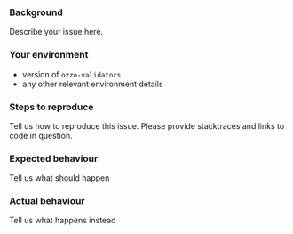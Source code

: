 ### Background

Describe your issue here.

### Your environment

* version of `ozzo-validators`
* any other relevant environment details

### Steps to reproduce

Tell us how to reproduce this issue. Please provide stacktraces and links to code in question.

### Expected behaviour

Tell us what should happen

### Actual behaviour

Tell us what happens instead